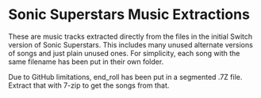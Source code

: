 # Sonic Superstars Music Extractions
 
These are music tracks extracted directly from the files in the initial Switch version of Sonic Superstars. This includes many unused alternate versions of songs and just plain unused ones. For simplicity, each song with the same filename has been put in their own folder.

Due to GitHub limitations, end_roll has been put in a segmented .7Z file. Extract that with 7-zip to get the songs from that.
